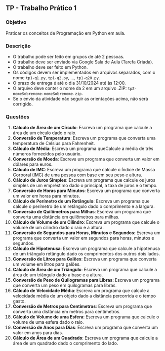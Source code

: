 ## TP - Trabalho Prático 1

### Objetivo

Praticar os conceitos de Programação em Python em aula.


### Descrição

- O trabalho pode ser feito em grupos de até 2 pessoas.
- O trabalho deve ser enviado via Google Sala de Aula (Tarefa Criada).
- O trabalho deve ser feito em Python.
- Os códigos devem ser implementados em arquivos separados, com o nome `tp1-q1.py`, `tp1-q2.py`, ..., `tp1-q20.py`.
- O prazo de entrega é até o dia 31/10/2024 até às 12:00.
- O arquivo deve conter o nome da 2 em um arquivo .ZIP: `tp2-nomeSobrenome-nomeSobrenome.zip`.
- Se o envio da atividade não seguir as orientações acima, não será corrigido.

### Questões

1. **Cálculo de Área de um Círculo**: Escreva um programa que calcule a área de um círculo dado o raio.
2. **Conversão de Temperatura**: Escreva um programa que converta uma temperatura de Celsius para Fahrenheit.
3. **Cálculo de Média**: Escreva um programa queCalcule a média de três números fornecidos pelo usuário.
4. **Conversão de Moeda**: Escreva um programa que converta um valor em dólares para euros.
5. **Cálculo de IMC**: Escreva um programa que calcule o Índice de Massa Corporal (IMC) de uma pessoa com base em seu peso e altura.
6. **Cálculo de Juros Simples**: Escreva um programa que calcule os juros simples de um empréstimo dado o principal, a taxa de juros e o tempo.
7. **Conversão de Horas para Minutos**: Escreva um programa que converta um valor em horas para minutos.
8. **Cálculo de Perímetro de um Retângulo**: Escreva um programa que calcule o perímetro de um retângulo dado o comprimento e a largura.
9. **Conversão de Quilômetros para Milhas**: Escreva um programa que converta uma distância em quilômetros para milhas.
10. **Cálculo de Volume de um Cilindro**: Escreva um programa que calcule o volume de um cilindro dado o raio e a altura.
11. **Conversão de Segundos para Horas, Minutos e Segundos**: Escreva um programa que converta um valor em segundos para horas, minutos e segundos.
12. **Cálculo de Hipotenusa**: Escreva um programa que calcule a hipotenusa de um triângulo retângulo dado os comprimentos dos outros dois lados.
13. **Conversão de Litros para Galões**: Escreva um programa que converta um volume em litros para galões.
14. **Cálculo de Área de um Triângulo**: Escreva um programa que calcule a área de um triângulo dado a base e a altura.
15. **Conversão de Peso de Quilogramas para Libras**: Escreva um programa que converta um peso em quilogramas para libras.
16. **Cálculo de Velocidade Média**: Escreva um programa que calcule a velocidade média de um objeto dado a distância percorrida e o tempo gasto.
17. **Conversão de Metros para Centímetros**: Escreva um programa que converta uma distância em metros para centímetros.
18. **Cálculo de Volume de uma Esfera**: Escreva um programa que calcule o volume de uma esfera dado o raio.
19. **Conversão de Anos para Dias**: Escreva um programa que converta um valor em anos para dias.
20. **Cálculo de Área de um Quadrado**: Escreva um programa que calcule a área de um quadrado dado o comprimento do lado.